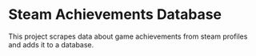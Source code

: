 # Steam Achievements Database
 This project scrapes data about game achievements from steam profiles and adds it to a database. 
